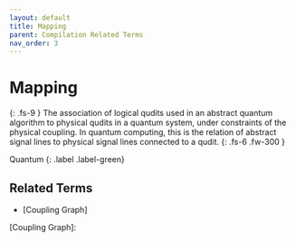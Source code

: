```yaml
---
layout: default
title: Mapping
parent: Compilation Related Terms
nav_order: 3
---
```


# Mapping
{: .fs-9 }
The association of logical qudits used in an abstract quantum algorithm to physical qudits in a quantum system, under constraints of the physical coupling. In quantum computing, this is the relation of abstract signal lines to physical signal lines connected to a qudit.
{: .fs-6 .fw-300 }

Quantum
{: .label .label-green}

<!-- ## Full Definition

tbd. -->

<!-- ## Examples

- -->

<!-- ## Synonyms

- -->

## Related Terms

- [Coupling Graph]
 
<!-- ## Sources
1.  -->
[Coupling Graph]:
